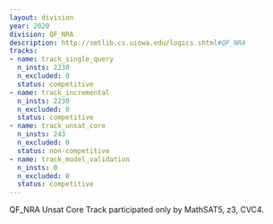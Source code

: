 ```yaml
---
layout: division
year: 2020
division: QF_NRA
description: http://smtlib.cs.uiowa.edu/logics.shtml#QF_NRA
tracks:
- name: track_single_query
  n_insts: 2230
  n_excluded: 0
  status: competitive
- name: track_incremental
  n_insts: 2230
  n_excluded: 0
  status: competitive
- name: track_unsat_core
  n_insts: 243
  n_excluded: 0
  status: non-competitive
- name: track_model_validation
  n_insts: 0
  n_excluded: 0
  status: competitive
---
```

QF_NRA Unsat Core Track participated only by MathSAT5, z3, CVC4.
